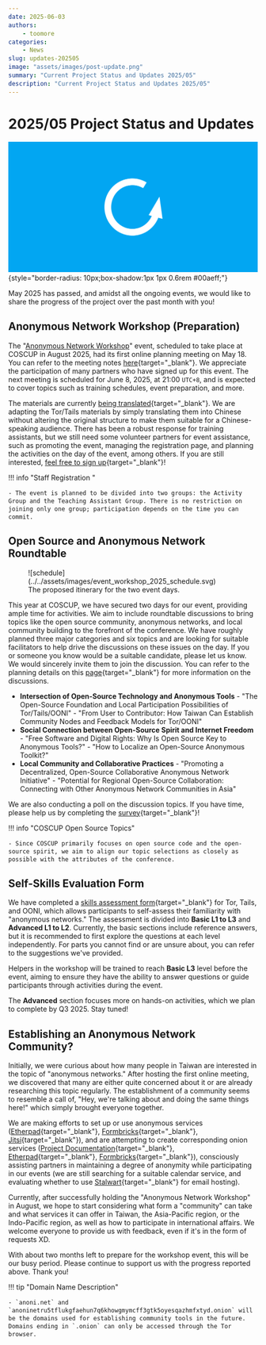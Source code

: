 ```yaml
---
date: 2025-06-03
authors:
    - toomore
categories:
    - News
slug: updates-202505
image: "assets/images/post-update.png"
summary: "Current Project Status and Updates 2025/05"
description: "Current Project Status and Updates 2025/05"
---
```

# 2025/05 Project Status and Updates

![2025/05 Project Status and Updates](./assets/images/post-update.png){style="border-radius: 10px;box-shadow:1px 1px 0.6rem #00aeff;"}

May 2025 has passed, and amidst all the ongoing events, we would like to share the progress of the project over the past month with you!

## Anonymous Network Workshop (Preparation)

The "[Anonymous Network Workshop](../../event-workshop-2025.md)" event, scheduled to take place at COSCUP in August 2025, had its first online planning meeting on May 18. You can refer to the meeting notes [here](https://pad.anoni.net/p/anoni-workshop){target="_blank"}. We appreciate the participation of many partners who have signed up for this event. The next meeting is scheduled for June 8, 2025, at 21:00 `UTC+8`, and is expected to cover topics such as training schedules, event preparation, and more.

The materials are currently [being translated](https://docs.google.com/presentation/d/16XWWrSX8DqmZ9uEORiaI-jT0RpquswXFDbzvr6srYjA/edit){target="_blank"}. We are adapting the Tor/Tails materials by simply translating them into Chinese without altering the original structure to make them suitable for a Chinese-speaking audience. There has been a robust response for training assistants, but we still need some volunteer partners for event assistance, such as promoting the event, managing the registration page, and planning the activities on the day of the event, among others. If you are still interested, [feel free to sign up](../../event-workshop-2025-prepare.md#Registering-Staff){target="_blank"}!

!!! info "Staff Registration "

    - The event is planned to be divided into two groups: the Activity Group and the Teaching Assistant Group. There is no restriction on joining only one group; participation depends on the time you can commit.

<!-- more -->

## Open Source and Anonymous Network Roundtable

<figure markdown="span">
  ![schedule](../../assets/images/event_workshop_2025_schedule.svg)
  <figcaption>The proposed itinerary for the two event days. </figcaption>
</figure>

This year at COSCUP, we have secured two days for our event, providing ample time for activities. We aim to include roundtable discussions to bring topics like the open source community, anonymous networks, and local community building to the forefront of the conference. We have roughly planned three major categories and six topics and are looking for suitable facilitators to help drive the discussions on these issues on the day. If you or someone you know would be a suitable candidate, please let us know. We would sincerely invite them to join the discussion. You can refer to the planning details on this [page](../../event-workshop-2025-prepare.md#Round-Table){target="_blank"} for more information on the discussions.

- **Intersection of Open-Source Technology and Anonymous Tools**
      - "The Open-Source Foundation and Local Participation Possibilities of Tor/Tails/OONI"
      - "From User to Contributor: How Taiwan Can Establish Community Nodes and Feedback Models for Tor/OONI"
- **Social Connection between Open-Source Spirit and Internet Freedom**
      - "Free Software and Digital Rights: Why Is Open Source Key to Anonymous Tools?"
      - "How to Localize an Open-Source Anonymous Toolkit?"
- **Local Community and Collaborative Practices**
      - "Promoting a Decentralized, Open-Source Collaborative Anonymous Network Initiative"
      - "Potential for Regional Open-Source Collaboration: Connecting with Other Anonymous Network Communities in Asia"

We are also conducting a poll on the discussion topics. If you have time, please help us by completing the [survey](https://formbricks.toomore.net/s/cmaxoks6f0001o101t8y4xkfc){target="_blank"}!

!!! info "COSCUP Open Source Topics"

    - Since COSCUP primarily focuses on open source code and the open-source spirit, we aim to align our topic selections as closely as possible with the attributes of the conference.

## Self-Skills Evaluation Form

We have completed a [skills assessment form](../../setup-skill-level.md){target="_blank"} for Tor, Tails, and OONI, which allows participants to self-assess their familiarity with "anonymous networks." The assessment is divided into **Basic L1 to L3** and **Advanced L1 to L2**. Currently, the basic sections include reference answers, but it is recommended to first explore the questions at each level independently. For parts you cannot find or are unsure about, you can refer to the suggestions we've provided.

Helpers in the workshop will be trained to reach **Basic L3** level before the event, aiming to ensure they have the ability to answer questions or guide participants through activities during the event.

The **Advanced** section focuses more on hands-on activities, which we plan to complete by Q3 2025. Stay tuned!

## Establishing an Anonymous Network Community?

Initially, we were curious about how many people in Taiwan are interested in the topic of "anonymous networks." After hosting the first online meeting, we discovered that many are either quite concerned about it or are already researching this topic regularly. The establishment of a community seems to resemble a call of, "Hey, we're talking about and doing the same things here!" which simply brought everyone together.

We are making efforts to set up or use anonymous services ([Etherpad](https://pad.anoni.net/){target="_blank"}, [Formbricks](https://formbricks.toomore.net/s/cmaxoks6f0001o101t8y4xkfc){target="_blank"}, [Jitsi](https://jitsi.goodmeet.asia/){target="_blank"}), and are attempting to create corresponding onion services ([Project Documentation](http://tq36lsc3lrq3mzfkz7xpvteht3677v4qmcdaxntzatxm65cdefjpovad.onion/){target="_blank"}, [Etherpad](http://pad.anoninetru5tflukgfaehun7q6khowgmymcff3gtk5oyesqazhmfxtyd.onion/){target="_blank"}, [Formbricks](http://form.anoninetru5tflukgfaehun7q6khowgmymcff3gtk5oyesqazhmfxtyd.onion/s/cmaxoks6f0001o101t8y4xkfc){target="_blank"}), consciously assisting partners in maintaining a degree of anonymity while participating in our events (we are still searching for a suitable calendar service, and evaluating whether to use [Stalwart](https://stalw.art/){target="_blank"} for email hosting).

Currently, after successfully holding the "Anonymous Network Workshop" in August, we hope to start considering what form a "community" can take and what services it can offer in Taiwan, the Asia-Pacific region, or the Indo-Pacific region, as well as how to participate in international affairs. We welcome everyone to provide us with feedback, even if it's in the form of requests XD.

With about two months left to prepare for the workshop event, this will be our busy period. Please continue to support us with the progress reported above. Thank you!

!!! tip "Domain Name Description"

    - `anoni.net` and `anoninetru5tflukgfaehun7q6khowgmymcff3gtk5oyesqazhmfxtyd.onion` will be the domains used for establishing community tools in the future. Domains ending in `.onion` can only be accessed through the Tor browser.

